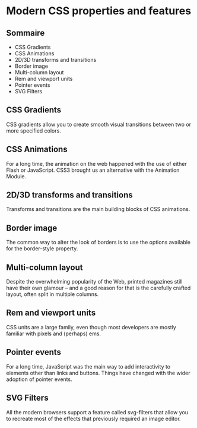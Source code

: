 Modern CSS properties and features
==================================

## Sommaire

- CSS Gradients
- CSS Animations
- 2D/3D transforms and transitions
- Border image
- Multi-column layout
- Rem and viewport units
- Pointer events
- SVG Filters

## CSS Gradients

CSS gradients allow you to create smooth visual transitions between two or more specified colors. 

## CSS Animations

For a long time, the animation on the web happened with the use of either Flash or JavaScript. CSS3 brought us an alternative with the Animation Module.

## 2D/3D transforms and transitions

Transforms and transitions are the main building blocks of CSS animations. 

## Border image

The common way to alter the look of borders is to use the options available for the border-style property.

## Multi-column layout

Despite the overwhelming popularity of the Web, printed magazines still have their own glamour – and a good reason for that is the carefully crafted layout, often split in multiple columns.

## Rem and viewport units

CSS units are a large family, even though most developers are mostly familiar with pixels and (perhaps) ems. 

## Pointer events

For a long time, JavaScript was the main way to add interactivity to elements other than links and buttons. Things have changed with the wider adoption of pointer events.

## SVG Filters

All the modern browsers support a feature called svg-filters that allow you to recreate most of the effects that previously required an image editor.